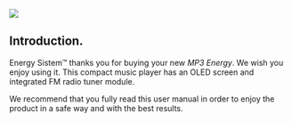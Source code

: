 ![](http://static.energysistem.com/images/manuals/39559/54bf7fbcd0992.jpg)

## Introduction.

Energy Sistem™ thanks you for buying your new *MP3 Energy*. We wish you enjoy using it. This compact music player has an OLED screen
and integrated FM radio tuner module.

We recommend that you fully read this user manual in order to enjoy the product in a safe way and with the best results.


